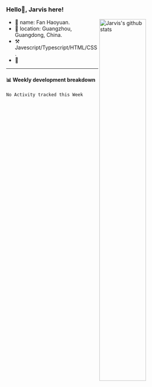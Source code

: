 ### Hello👋, Jarvis here!

 <img src="https://github-readme-stats.vercel.app/api?username=fanhaoyuan" align="right" alt="Jarvis's github stats" width="50%" >

-  👋 name: Fan Haoyuan.
-  📍 location: Guangzhou, Guangdong, China.
-  ⚒️ Javescript/Typescript/HTML/CSS.
-  🤔 

---

#### :bar_chart: Weekly development breakdown

<!--START_SECTION:waka-->
```text
No Activity tracked this Week
```
<!--END_SECTION:waka-->


